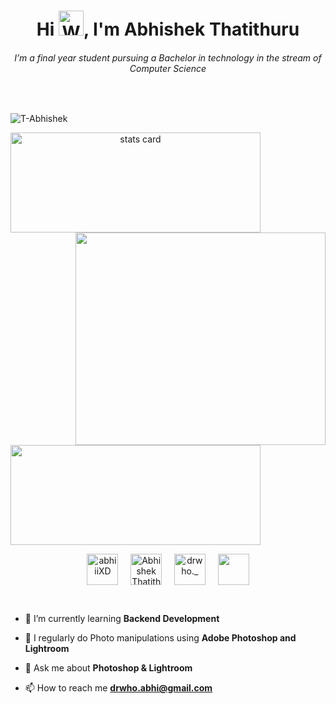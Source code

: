 <h1 align="center">Hi <img src="https://c.tenor.com/nebZyl8oN7IAAAAi/wave-hello.gif" 
         alt="Waving hand animated gif"
         height="40"
         width="40" />, I'm Abhishek Thatithuru</h1>
 
<h6 align="center">
I’m a final year student pursuing a Bachelor in technology in the stream of Computer Science
</h6> <br>
<p align="left"> <img src="https://komarev.com/ghpvc/?username=T-Abhishek&label=Profile%20views&color=0e75b6&style=flat" alt="T-Abhishek" /> </p>
<p>
<a align= "center" href="https://github.com/T-Abhishek">
<img alt= "stats card" height="160px" width="400px" src="https://github-readme-streak-stats.herokuapp.com/?user=T-Abhishek&theme=radical">
<img align="right" height="340px" width="400px" src="https://github.com/T-Abhishek/abhi/blob/main/giphy%20(1).gif?raw=true" /> </a>
</p>
<img height="160px" width="400px" src="https://github-readme-stats.vercel.app/api?username=T-Abhishek&count_private=true&theme=radical&show_icons=true" />
<br>
<p align="center">
<a href="https://twitter.com/abhiiiXD" target="blank"><img align="center" src="https://img.icons8.com/color-glass/48/000000/twitter.png" alt="abhiiiXD" height="50" width="50" /></a> &nbsp;&nbsp;&nbsp;
<a href="https://www.linkedin.com/in/abhishek-thatithuru-2700b6211/" target="blank"><img align="center" src="https://img.icons8.com/color-glass/48/000000/linkedin.png" alt="Abhishek Thatithuru" height="50" width="50" /></a>&nbsp;&nbsp;&nbsp;&nbsp;
<a href="https://instagram.com/drwho._" target="blank"><img align="center" src="https://img.icons8.com/color-glass/48/000000/instagram-new.png" alt="drwho._" height="50" width="50" /></a>&nbsp;&nbsp;&nbsp;&nbsp;
<a href="https://www.facebook.com/abhi.drwho" target="blank"><img align="center" src="https://img.icons8.com/color-glass/48/000000/facebook-new.png" height="50" width="50" /></a>  
</p>
<br>

- 🌱 I’m currently learning **Backend Development**

- 📝 I regularly do Photo manipulations using **Adobe Photoshop and Lightroom**

- 💬 Ask me about **Photoshop & Lightroom**

- 📫 How to reach me **drwho.abhi@gmail.com**
<br>
